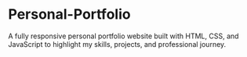 # Personal-Portfolio
A fully responsive personal portfolio website built with HTML, CSS, and JavaScript to highlight my skills, projects, and professional journey.
